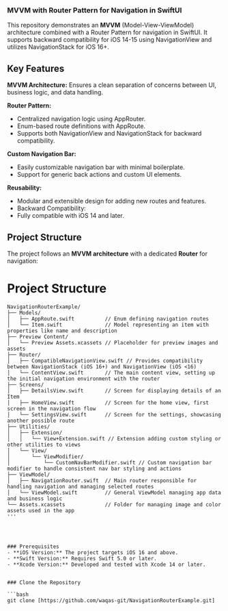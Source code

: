 ### MVVM with Router Pattern for Navigation in SwiftUI

This repository demonstrates an **MVVM** (Model-View-ViewModel) architecture combined with a 
Router Pattern for navigation in SwiftUI. It supports backward compatibility for iOS 
14-15 using NavigationView and utilizes NavigationStack for iOS 16+.

## Key Features

**MVVM Architecture:** Ensures a clean separation of concerns between UI, business logic, and data handling.

**Router Pattern:**
- Centralized navigation logic using AppRouter.
- Enum-based route definitions with AppRoute.
- Supports both NavigationView and NavigationStack for backward compatibility.

**Custom Navigation Bar:**
- Easily customizable navigation bar with minimal boilerplate.
- Support for generic back actions and custom UI elements.

**Reusability:**
- Modular and extensible design for adding new routes and features.
- Backward Compatibility:
- Fully compatible with iOS 14 and later.


## Project Structure
The project follows an **MVVM architecture** with a dedicated **Router** for navigation:

# Project Structure

```plaintext
NavigationRouterExample/
├── Models/
│   ├── AppRoute.swift          // Enum defining navigation routes
│   └── Item.swift              // Model representing an item with properties like name and description
├── Preview Content/
│   └── Preview Assets.xcassets // Placeholder for preview images and assets
├── Router/
│   ├── CompatibleNavigationView.swift // Provides compatibility between NavigationStack (iOS 16+) and NavigationView (iOS <16)
│   └── ContentView.swift       // The main content view, setting up the initial navigation environment with the router
├── Screens/
│   ├── DetailsView.swift       // Screen for displaying details of an Item
│   ├── HomeView.swift          // Screen for the home view, first screen in the navigation flow
│   └── SettingsView.swift      // Screen for the settings, showcasing another possible route
├── Utilities/
│   ├── Extension/
│   │   └── View+Extension.swift // Extension adding custom styling or other utilities to views
│   └── View/
│       └── ViewModifier/
│           └── CustomNavBarModifier.swift // Custom navigation bar modifier to handle consistent nav bar styling and actions
├── ViewModel/
│   ├── NavigationRouter.swift  // Main router responsible for handling navigation and managing selected routes
│   └── ViewModel.swift         // General ViewModel managing app data and business logic
└── Assets.xcassets             // Folder for managing image and color assets used in the app
'''




### Prerequisites
- **iOS Version:** The project targets iOS 16 and above.
- **Swift Version:** Requires Swift 5.0 or later.
- **Xcode Version:** Developed and tested with Xcode 14 or later.


### Clone the Repository

```bash
git clone [https://github.com/waqas-git/NavigationRouterExample.git]
